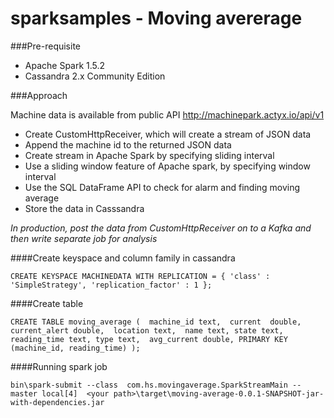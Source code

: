 # sparksamples - Moving avererage

###Pre-requisite

* Apache Spark 1.5.2
* Cassandra 2.x Community Edition

###Approach

Machine data is available from public API http://machinepark.actyx.io/api/v1

*  Create CustomHttpReceiver, which will create a stream of JSON data
*  Append the machine id to the returned JSON data
*  Create stream in Apache Spark by specifying sliding interval
*  Use a sliding window feature of Apache spark, by specifying window interval
*  Use the SQL DataFrame API to check for alarm and finding moving average
*  Store the data in Casssandra

*In production, post the data from CustomHttpReceiver on to a Kafka and then write separate job for analysis*



####Create keyspace and column family in cassandra

    CREATE KEYSPACE MACHINEDATA WITH REPLICATION = { 'class' : 'SimpleStrategy', 'replication_factor' : 1 };
  
####Create table

    CREATE TABLE moving_average (  machine_id text,  current  double,  current_alert double,  location text,  name text, state text, reading_time text, type text,  avg_current double, PRIMARY KEY (machine_id, reading_time) );

####Running spark job

    bin\spark-submit --class  com.hs.movingaverage.SparkStreamMain --master local[4]  <your path>\target\moving-average-0.0.1-SNAPSHOT-jar-with-dependencies.jar

